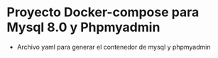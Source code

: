 # Proyecto Docker-compose para Mysql 8.0 y Phpmyadmin
  - Archivo yaml para generar el contenedor de mysql y phpmyadmin
